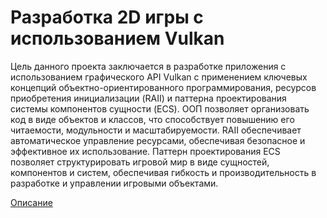 # Разработка 2D игры с использованием Vulkan
Цель данного проекта заключается в разработке приложения с 
использованием графического API Vulkan с применением ключевых 
концепций объектно-ориентированного программирования, ресурсов 
приобретения инициализации (RAII) и паттерна проектирования системы 
компонентов сущности (ECS). ООП позволяет организовать код в виде 
объектов и классов, что способствует повышению его читаемости, 
модульности и масштабируемости. RAII обеспечивает автоматическое 
управление ресурсами, обеспечивая безопасное и эффективное их 
использование. Паттерн проектирования ECS позволяет структурировать 
игровой мир в виде сущностей, компонентов и систем, обеспечивая гибкость 
и производительность в разработке и управлении игровыми объектами.

[Описание](https://github.com/Dodosia/VulkanGame/blob/main/%D0%9E%D0%BF%D0%B8%D1%81%D0%B0%D0%BD%D0%B8%D0%B5.pdf)
